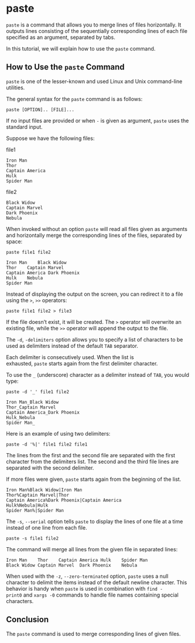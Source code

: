 # **paste**

`paste` is a command that allows you to merge lines of files horizontally. It outputs lines consisting of the sequentially corresponding lines of each file specified as an argument, separated by tabs.

In this tutorial, we will explain how to use the `paste` command.

## **How to Use the** `paste` Command

`paste` is one of the lesser-known and used Linux and Unix command-line utilities.

The general syntax for the `paste` command is as follows:

```
paste [OPTION].. [FILE]...
```

If no input files are provided or when `-` is given as argument, `paste` uses the standard input.

Suppose we have the following files:

file1

```
Iron Man
Thor
Captain America
Hulk
Spider Man
```

file2

```
Black Widow
Captain Marvel
Dark Phoenix
Nebula
```

When invoked without an option `paste` will read all files given as arguments and horizontally merge the corresponding lines of the files, separated by space:

```
paste file1 file2
```

```
Iron Man	Black Widow
Thor	Captain Marvel
Captain America	Dark Phoenix
Hulk	Nebula
Spider Man
```

Instead of displaying the output on the screen, you can redirect it to a file using the `>`, `>>` operators:

```
paste file1 file2 > file3
```

If the file doesn’t exist, it will be created. The `>` operator will overwrite an existing file, while the `>>` operator will append the output to the file.

The `-d`, `-delimiters` option allows you to specify a list of characters to be used as delimiters instead of the default `TAB` separator.

Each delimiter is consecutively used. When the list is exhausted, `paste` starts again from the first delimiter character.

To use the `_` (underscore) character as a delimiter instead of `TAB`, you would type:

```
paste -d '_' file1 file2
```

```
Iron Man_Black Widow
Thor_Captain Marvel
Captain America_Dark Phoenix
Hulk_Nebula
Spider Man_
```

Here is an example of using two delimiters:

```
paste -d '%|' file1 file2 file1
```

The lines from the first and the second file are separated with the first character from the delimiters list. The second and the third file lines are separated with the second delimiter.

If more files were given, `paste` starts again from the beginning of the list.

```
Iron Man%Black Widow|Iron Man
Thor%Captain Marvel|Thor
Captain America%Dark Phoenix|Captain America
Hulk%Nebula|Hulk
Spider Man%|Spider Man  
```

The `-s`, `--serial` option tells `paste` to display the lines of one file at a time instead of one line from each file.

```
paste -s file1 file2
```

The command will merge all lines from the given file in separated lines:

```
Iron Man	Thor	Captain America	Hulk	Spider Man
Black Widow	Captain Marvel	Dark Phoenix	Nebula
```

When used with the `-z`, `--zero-terminated` option, `paste` uses a null character to delimit the items instead of the default newline character. This behavior is handy when `paste` is used in combination with `find -print0` and `xargs -0` commands to handle file names containing special characters.

## **Conclusion**

The `paste` command is used to merge corresponding lines of given files.
